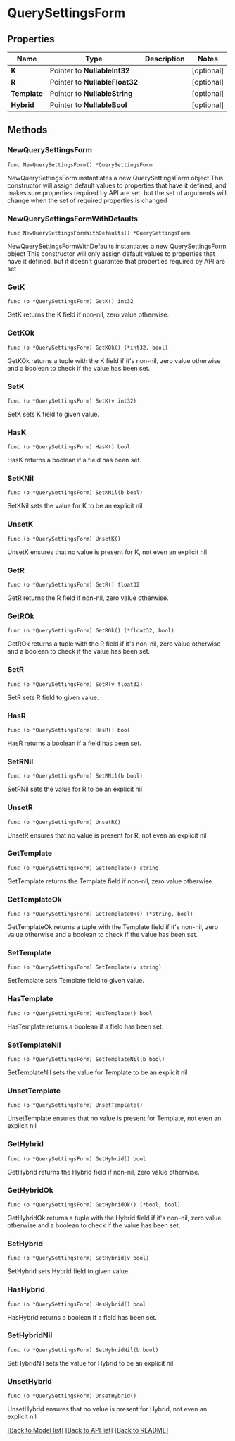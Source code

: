 # QuerySettingsForm

## Properties

Name | Type | Description | Notes
------------ | ------------- | ------------- | -------------
**K** | Pointer to **NullableInt32** |  | [optional] 
**R** | Pointer to **NullableFloat32** |  | [optional] 
**Template** | Pointer to **NullableString** |  | [optional] 
**Hybrid** | Pointer to **NullableBool** |  | [optional] 

## Methods

### NewQuerySettingsForm

`func NewQuerySettingsForm() *QuerySettingsForm`

NewQuerySettingsForm instantiates a new QuerySettingsForm object
This constructor will assign default values to properties that have it defined,
and makes sure properties required by API are set, but the set of arguments
will change when the set of required properties is changed

### NewQuerySettingsFormWithDefaults

`func NewQuerySettingsFormWithDefaults() *QuerySettingsForm`

NewQuerySettingsFormWithDefaults instantiates a new QuerySettingsForm object
This constructor will only assign default values to properties that have it defined,
but it doesn't guarantee that properties required by API are set

### GetK

`func (o *QuerySettingsForm) GetK() int32`

GetK returns the K field if non-nil, zero value otherwise.

### GetKOk

`func (o *QuerySettingsForm) GetKOk() (*int32, bool)`

GetKOk returns a tuple with the K field if it's non-nil, zero value otherwise
and a boolean to check if the value has been set.

### SetK

`func (o *QuerySettingsForm) SetK(v int32)`

SetK sets K field to given value.

### HasK

`func (o *QuerySettingsForm) HasK() bool`

HasK returns a boolean if a field has been set.

### SetKNil

`func (o *QuerySettingsForm) SetKNil(b bool)`

 SetKNil sets the value for K to be an explicit nil

### UnsetK
`func (o *QuerySettingsForm) UnsetK()`

UnsetK ensures that no value is present for K, not even an explicit nil
### GetR

`func (o *QuerySettingsForm) GetR() float32`

GetR returns the R field if non-nil, zero value otherwise.

### GetROk

`func (o *QuerySettingsForm) GetROk() (*float32, bool)`

GetROk returns a tuple with the R field if it's non-nil, zero value otherwise
and a boolean to check if the value has been set.

### SetR

`func (o *QuerySettingsForm) SetR(v float32)`

SetR sets R field to given value.

### HasR

`func (o *QuerySettingsForm) HasR() bool`

HasR returns a boolean if a field has been set.

### SetRNil

`func (o *QuerySettingsForm) SetRNil(b bool)`

 SetRNil sets the value for R to be an explicit nil

### UnsetR
`func (o *QuerySettingsForm) UnsetR()`

UnsetR ensures that no value is present for R, not even an explicit nil
### GetTemplate

`func (o *QuerySettingsForm) GetTemplate() string`

GetTemplate returns the Template field if non-nil, zero value otherwise.

### GetTemplateOk

`func (o *QuerySettingsForm) GetTemplateOk() (*string, bool)`

GetTemplateOk returns a tuple with the Template field if it's non-nil, zero value otherwise
and a boolean to check if the value has been set.

### SetTemplate

`func (o *QuerySettingsForm) SetTemplate(v string)`

SetTemplate sets Template field to given value.

### HasTemplate

`func (o *QuerySettingsForm) HasTemplate() bool`

HasTemplate returns a boolean if a field has been set.

### SetTemplateNil

`func (o *QuerySettingsForm) SetTemplateNil(b bool)`

 SetTemplateNil sets the value for Template to be an explicit nil

### UnsetTemplate
`func (o *QuerySettingsForm) UnsetTemplate()`

UnsetTemplate ensures that no value is present for Template, not even an explicit nil
### GetHybrid

`func (o *QuerySettingsForm) GetHybrid() bool`

GetHybrid returns the Hybrid field if non-nil, zero value otherwise.

### GetHybridOk

`func (o *QuerySettingsForm) GetHybridOk() (*bool, bool)`

GetHybridOk returns a tuple with the Hybrid field if it's non-nil, zero value otherwise
and a boolean to check if the value has been set.

### SetHybrid

`func (o *QuerySettingsForm) SetHybrid(v bool)`

SetHybrid sets Hybrid field to given value.

### HasHybrid

`func (o *QuerySettingsForm) HasHybrid() bool`

HasHybrid returns a boolean if a field has been set.

### SetHybridNil

`func (o *QuerySettingsForm) SetHybridNil(b bool)`

 SetHybridNil sets the value for Hybrid to be an explicit nil

### UnsetHybrid
`func (o *QuerySettingsForm) UnsetHybrid()`

UnsetHybrid ensures that no value is present for Hybrid, not even an explicit nil

[[Back to Model list]](../README.md#documentation-for-models) [[Back to API list]](../README.md#documentation-for-api-endpoints) [[Back to README]](../README.md)


